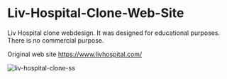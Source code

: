 # Liv-Hospital-Clone-Web-Site
Liv Hospital clone webdesign. It was designed for educational purposes. There is no commercial purpose.

Original web site https://www.livhospital.com/

![liv-hospital-clone-ss](https://user-images.githubusercontent.com/89781470/222974720-5b022946-7dd3-465a-8ba5-92f87c7ffe6d.png)
